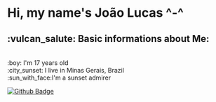 # Hi, my name's João Lucas ^-^

<h2>:vulcan_salute: Basic informations about Me:</h2> </br>
:boy: I'm 17 years old </br>
:city_sunset: I live in Minas Gerais, Brazil </br>
:sun_with_face:I'm a sunset admirer


[![Github Badge](https://img.shields.io/badge/-Github-000?style=flat-square&logo=Github&logoColor=white&link=https://github.com/jolucas245)](https://github.com/jolucas245)
